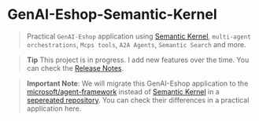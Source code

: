 # GenAI-Eshop-Semantic-Kernel

> Practical `GenAI-Eshop` application using [Semantic Kernel](https://github.com/microsoft/semantic-kernel), `multi-agent orchestrations`, `Mcps tools`, `A2A Agents`, `Semantic Search` and more.

> **Tip**
> This project is in progress. I add new features over the time. You can check the [Release Notes](https://github.com/mehdihadeli/genai-eshop-semantic-kernel/releases/).

> **Important Note**: We will migrate this GenAI-Eshop application to the [microsoft/agent-framework](https://github.com/microsoft/agent-framework) instead of [Semantic Kernel](https://github.com/microsoft/semantic-kernel) in a [sepereated repository](https://github.com/mehdihadeli/genai-eshop). You can check their differences in a practical application here.
